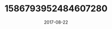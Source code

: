 ---
title: "1586793952484607280"
image: "2017-08-22 15.43.21 1586793952484607280_46248401"
date: "2017-08-22"
type: "photo"
---